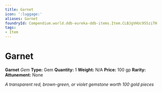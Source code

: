 ```yaml
---
title: Garnet
icon: ':luggage:'
aliases: Garnet
foundryId: Compendium.world.ddb-eureka-ddb-items.Item.CLBJgVHUc955ziTH
tags:
- Item
---
```


# Garnet

**Garnet**
_Gem_
**Type:** Gem
**Quantity:** 1
**Weight:** N/A
**Price:** 100 gp
**Rarity:** 
**Attunement:** None

*A transparent red, brown-green, or violet gemstone worth 100 gold pieces*